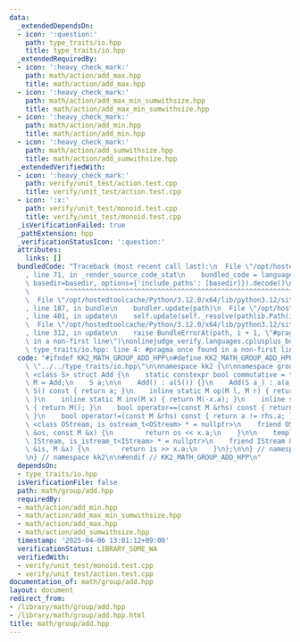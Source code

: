 ```yaml
---
data:
  _extendedDependsOn:
  - icon: ':question:'
    path: type_traits/io.hpp
    title: type_traits/io.hpp
  _extendedRequiredBy:
  - icon: ':heavy_check_mark:'
    path: math/action/add_max.hpp
    title: math/action/add_max.hpp
  - icon: ':heavy_check_mark:'
    path: math/action/add_max_min_sumwithsize.hpp
    title: math/action/add_max_min_sumwithsize.hpp
  - icon: ':heavy_check_mark:'
    path: math/action/add_min.hpp
    title: math/action/add_min.hpp
  - icon: ':heavy_check_mark:'
    path: math/action/add_sumwithsize.hpp
    title: math/action/add_sumwithsize.hpp
  _extendedVerifiedWith:
  - icon: ':heavy_check_mark:'
    path: verify/unit_test/action.test.cpp
    title: verify/unit_test/action.test.cpp
  - icon: ':x:'
    path: verify/unit_test/monoid.test.cpp
    title: verify/unit_test/monoid.test.cpp
  _isVerificationFailed: true
  _pathExtension: hpp
  _verificationStatusIcon: ':question:'
  attributes:
    links: []
  bundledCode: "Traceback (most recent call last):\n  File \"/opt/hostedtoolcache/Python/3.12.0/x64/lib/python3.12/site-packages/onlinejudge_verify/documentation/build.py\"\
    , line 71, in _render_source_code_stat\n    bundled_code = language.bundle(stat.path,\
    \ basedir=basedir, options={'include_paths': [basedir]}).decode()\n          \
    \         ^^^^^^^^^^^^^^^^^^^^^^^^^^^^^^^^^^^^^^^^^^^^^^^^^^^^^^^^^^^^^^^^^^^^^^^^^^^^^^^^^\n\
    \  File \"/opt/hostedtoolcache/Python/3.12.0/x64/lib/python3.12/site-packages/onlinejudge_verify/languages/cplusplus.py\"\
    , line 187, in bundle\n    bundler.update(path)\n  File \"/opt/hostedtoolcache/Python/3.12.0/x64/lib/python3.12/site-packages/onlinejudge_verify/languages/cplusplus_bundle.py\"\
    , line 401, in update\n    self.update(self._resolve(pathlib.Path(included), included_from=path))\n\
    \  File \"/opt/hostedtoolcache/Python/3.12.0/x64/lib/python3.12/site-packages/onlinejudge_verify/languages/cplusplus_bundle.py\"\
    , line 312, in update\n    raise BundleErrorAt(path, i + 1, \"#pragma once found\
    \ in a non-first line\")\nonlinejudge_verify.languages.cplusplus_bundle.BundleErrorAt:\
    \ type_traits/io.hpp: line 4: #pragma once found in a non-first line\n"
  code: "#ifndef KK2_MATH_GROUP_ADD_HPP\n#define KK2_MATH_GROUP_ADD_HPP 1\n\n#include\
    \ \"../../type_traits/io.hpp\"\n\nnamespace kk2 {\n\nnamespace group {\n\ntemplate\
    \ <class S> struct Add {\n    static constexpr bool commutative = true;\n    using\
    \ M = Add;\n    S a;\n\n    Add() : a(S()) {}\n    Add(S a_) : a(a_) {}\n    operator\
    \ S() const { return a; }\n    inline static M op(M l, M r) { return M(l.a + r.a);\
    \ }\n    inline static M inv(M x) { return M(-x.a); }\n    inline static M unit()\
    \ { return M(); }\n    bool operator==(const M &rhs) const { return a == rhs.a;\
    \ }\n    bool operator!=(const M &rhs) const { return a != rhs.a; }\n\n    template\
    \ <class OStream, is_ostream_t<OStream> * = nullptr>\n    friend OStream &operator<<(OStream\
    \ &os, const M &x) {\n        return os << x.a;\n    }\n\n    template <class\
    \ IStream, is_istream_t<IStream> * = nullptr>\n    friend IStream &operator>>(IStream\
    \ &is, M &x) {\n        return is >> x.a;\n    }\n};\n\n} // namespace group\n\
    \n} // namespace kk2\n\n#endif // KK2_MATH_GROUP_ADD_HPP\n"
  dependsOn:
  - type_traits/io.hpp
  isVerificationFile: false
  path: math/group/add.hpp
  requiredBy:
  - math/action/add_min.hpp
  - math/action/add_max_min_sumwithsize.hpp
  - math/action/add_max.hpp
  - math/action/add_sumwithsize.hpp
  timestamp: '2025-04-06 13:01:12+09:00'
  verificationStatus: LIBRARY_SOME_WA
  verifiedWith:
  - verify/unit_test/monoid.test.cpp
  - verify/unit_test/action.test.cpp
documentation_of: math/group/add.hpp
layout: document
redirect_from:
- /library/math/group/add.hpp
- /library/math/group/add.hpp.html
title: math/group/add.hpp
---
```


